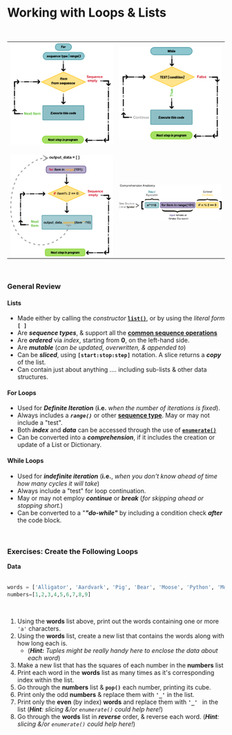 # Working with Loops & Lists

&nbsp;


<div width="95%">
<table style="border: none;">
  <tr style="border: none;">
    <th style="border: none;"><img align="left" src="../images/For_Loop.png"><br></th>
    <td width="50%" align="right" style="border: none;"><img align="left" src="../images/While Loop.png"><br></td>
  </tr>
  <tr>
   <th style="border: none;"><br><img align="left" src="../images/pre comprehension loop.png"></th>
    <td width="50%" align="right" style="border: none;"><img align="left" src="../images/comprehensions.png"></td>
  </tr>
</table>
</div>
<br>




### General Review

#### Lists

*  Made either by calling the _constructor_ [**`list()`**](https://docs.python.org/3/tutorial/datastructures.html#more-on-lists), or by using the _literal form_ **`[ ]`**
*  Are _**sequence types**_, & support all the [**common sequence operations**](https://docs.python.org/3/library/stdtypes.html#sequence-types-list-tuple-range)
*  Are _**ordered**_ via _index_, starting from **0**, on the left-hand side.
*  Are _**mutable**_ (_can be updated, overwritten, & appended to_)
*  Can be _**sliced**_, using **`[start:stop:step]`** notation.  A slice returns a _**copy**_ of the list.
*  Can contain just about anything .... including sub-lists & other data structures.


#### For Loops

*  Used for _**Definite Iteration**_ (**i.e.** _when the number of iterations is fixed_).
*  Always includes a _**`range()`**_ or other  [**sequence type**](https://docs.python.org/3/library/stdtypes.html#sequence-types-list-tuple-range).  May or may not include a "test".
*  Both _**index**_ and _**data**_ can be accessed through the use of [**`enumerate()`**](https://docs.python.org/3/library/functions.html#enumerate)
*  Can be converted into a _**comprehension**_, if it includes the creation or update of a List or Dictionary.



#### While Loops

* Used for _**indefinite iteration**_ (**i.e.**, _when you don't know ahead of time how many cycles it will take_)
*  Always include a "test" for loop continuation.
*  May or may not employ _**continue**_ or _**break**_ (_for skipping ahead or stopping short._)
*  Can be converted to a "_**"do-while"**_ by including a condition check _**after**_ the code block.

&nbsp;


### Exercises:  Create the Following Loops


**Data**

```python

words = ['Alligator', 'Aardvark', 'Pig', 'Bear', 'Moose', 'Python', 'Mouse', 'Owl', 'Giraffe']
numbers=[1,2,3,4,5,6,7,8,9]


```

&nbsp;


1.  Using the **words**  list above, print out the words containing one or more `'a'` characters.
2.  Using the  **words** list, create a new list that contains the words along with how long each is.  
     * (_**Hint:**  Tuples might be really handy here to enclose the data about each word_)
3.   Make a new list that has the squares of each number in the **numbers** list
4.   Print each word in the **words** list as many times as it's corresponding index within the list.
5.   Go through the **numbers** list & **`pop()`** each number, printing its cube.
6.   Print only the odd **numbers** & replace them with **`'_'`**  in the list.
7.   Print only the **even** (by index) **words** and replace them with **`'_' `** in the list (_**Hint**:  slicing &/or `enumerate()` could help here!_)
7.   Go through the **words** list in _**reverse**_ order, & reverse each word.  (_**Hint**:  slicing &/or `enumerate()` could help here!_)
